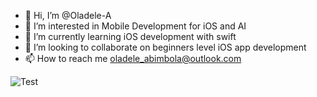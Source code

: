 - 👋 Hi, I’m @Oladele-A
- 👀 I’m interested in Mobile Development for iOS and AI
- 🌱 I’m currently learning iOS development with swift
- 💞️ I’m looking to collaborate on beginners level iOS app development
- 📫 How to reach me oladele_abimbola@outlook.com

![Test](https://drive.google.com/file/d/14sKXubblBnNzKjSr0L-27EW_faYx1_3Z/view?usp=share_link)

<!---
Oladele-A/Oladele-A is a ✨ special ✨ repository because its `README.md` (this file) appears on your GitHub profile.
You can click the Preview link to take a look at your changes.
--->
